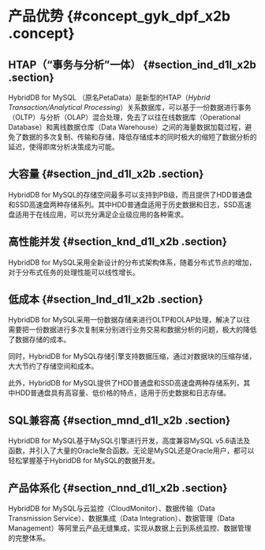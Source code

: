 # 产品优势 {#concept_gyk_dpf_x2b .concept}

## HTAP（“事务与分析”一体） {#section_ind_d1l_x2b .section}

HybridDB for MySQL （原名PetaData）是新型的HTAP（*Hybrid Transaction/Analytical Processing*）关系数据库，可以基于一份数据进行事务（OLTP）与分析（OLAP）混合处理，免去了以往在线数据库（Operational Database）和离线数据仓库（Data Warehouse）之间的海量数据加载过程，避免了数据的多次复制、传输和存储，降低存储成本的同时极大的缩短了数据分析的延迟，使得即席分析决策成为可能。

## 大容量 {#section_jnd_d1l_x2b .section}

HybridDB for MySQL的存储空间最多可以支持到PB级，而且提供了HDD普通盘和SSD高速盘两种存储系列。其中HDD普通盘适用于历史数据和日志，SSD高速盘适用于在线应用，可以充分满足企业级应用的各种需求。

## 高性能并发 {#section_knd_d1l_x2b .section}

HybridDB for MySQL采用全新设计的分布式架构体系，随着分布式节点的增加，对于分布式任务的处理性能可以线性增长。

## 低成本 {#section_lnd_d1l_x2b .section}

HybridDB for MySQL采用一份数据存储来进行OLTP和OLAP处理，解决了以往需要把一份数据进行多次复制来分别进行业务交易和数据分析的问题，极大的降低了数据存储的成本。

同时，HybridDB for MySQL存储引擎支持数据压缩，通过对数据块的压缩存储，大大节约了存储空间和成本。

此外，HybridDB for MySQL提供了HDD普通盘和SSD高速盘两种存储系列，其中HDD普通盘具有高容量、低价格的特点，适用于历史数据和日志存储。

## SQL兼容高 {#section_mnd_d1l_x2b .section}

HybridDB for MySQL基于MySQL引擎进行开发，高度兼容MySQL v5.6语法及函数，并引入了大量的Oracle聚合函数。无论是MySQL还是Oracle用户，都可以轻松掌握基于HybridDB for MySQL的数据开发。

## 产品体系化 {#section_nnd_d1l_x2b .section}

HybridDB for MySQL与云监控（CloudMonitor）、数据传输（Data Transmission Service）、数据集成（Data Integration）、数据管理（Data Management）等阿里云产品无缝集成，实现从数据上云到系统监控、数据管理的完整体系。

